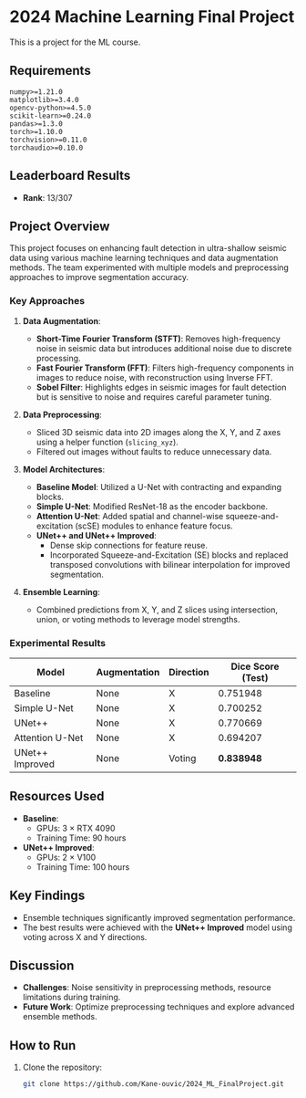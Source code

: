 # 2024 Machine Learning Final Project

This is a project for the ML course.

## Requirements

```
numpy>=1.21.0 
matplotlib>=3.4.0 
opencv-python>=4.5.0 
scikit-learn>=0.24.0 
pandas>=1.3.0 
torch>=1.10.0 
torchvision>=0.11.0 
torchaudio>=0.10.0
```

## Leaderboard Results

- **Rank**: 13/307

## Project Overview

This project focuses on enhancing fault detection in ultra-shallow seismic data using various machine learning techniques and data augmentation methods. The team experimented with multiple models and preprocessing approaches to improve segmentation accuracy.

### Key Approaches

1. **Data Augmentation**:

   - **Short-Time Fourier Transform (STFT)**: Removes high-frequency noise in seismic data but introduces additional noise due to discrete processing.
   - **Fast Fourier Transform (FFT)**: Filters high-frequency components in images to reduce noise, with reconstruction using Inverse FFT.
   - **Sobel Filter**: Highlights edges in seismic images for fault detection but is sensitive to noise and requires careful parameter tuning.
2. **Data Preprocessing**:

   - Sliced 3D seismic data into 2D images along the X, Y, and Z axes using a helper function (`slicing_xyz`).
   - Filtered out images without faults to reduce unnecessary data.
3. **Model Architectures**:

   - **Baseline Model**: Utilized a U-Net with contracting and expanding blocks.
   - **Simple U-Net**: Modified ResNet-18 as the encoder backbone.
   - **Attention U-Net**: Added spatial and channel-wise squeeze-and-excitation (scSE) modules to enhance feature focus.
   - **UNet++ and UNet++ Improved**:
     - Dense skip connections for feature reuse.
     - Incorporated Squeeze-and-Excitation (SE) blocks and replaced transposed convolutions with bilinear interpolation for improved segmentation.
4. **Ensemble Learning**:

   - Combined predictions from X, Y, and Z slices using intersection, union, or voting methods to leverage model strengths.

### Experimental Results


| Model           | Augmentation | Direction | Dice Score (Test) |
| --------------- | ------------ | --------- | ----------------- |
| Baseline        | None         | X         | 0.751948          |
| Simple U-Net    | None         | X         | 0.700252          |
| UNet++          | None         | X         | 0.770669          |
| Attention U-Net | None         | X         | 0.694207          |
| UNet++ Improved | None         | Voting    | **0.838948**      |

## Resources Used

- **Baseline**:
  - GPUs: 3 × RTX 4090
  - Training Time: 90 hours
- **UNet++ Improved**:
  - GPUs: 2 × V100
  - Training Time: 100 hours

## Key Findings

- Ensemble techniques significantly improved segmentation performance.
- The best results were achieved with the **UNet++ Improved** model using voting across X and Y directions.

## Discussion

- **Challenges**: Noise sensitivity in preprocessing methods, resource limitations during training.
- **Future Work**: Optimize preprocessing techniques and explore advanced ensemble methods.

## How to Run

1. Clone the repository:
   ```bash
   git clone https://github.com/Kane-ouvic/2024_ML_FinalProject.git
   ```

